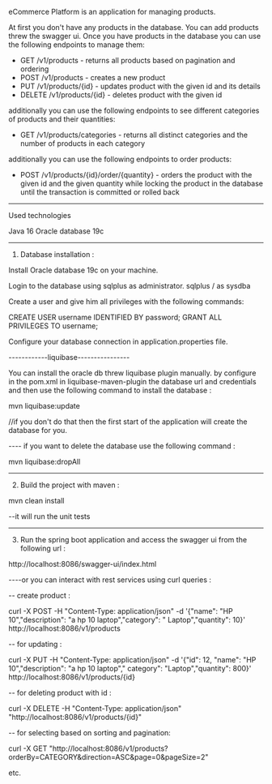 eCommerce Platform is an application for managing products.

At first you don't have any products in the database. You can add products threw the swagger ui.
Once you have products in the database you can use the following endpoints to manage them:

- GET /v1/products - returns all products based on pagination and ordering
- POST /v1/products - creates a new product
- PUT /v1/products/{id} - updates product with the given id and its details
- DELETE /v1/products/{id} - deletes product with the given id

additionally you can use the following endpoints to see different categories of products and their quantities:

- GET /v1/products/categories - returns all distinct categories and the number of products in each category

additionally you can use the following endpoints to order products:

- POST /v1/products/{id}/order/{quantity} - orders the product with the given id and the given quantity while locking the
  product in the database until the transaction is committed or rolled back

----------------------------------------------------------------------------------------------------------------------------------------------------------------------------------------------

Used technologies

Java 16
Oracle database 19c


----------------------------------------------------------------------------------------------------------------------------------------------------------------------------------------------

1. Database installation :

Install Oracle database 19c on your machine.

Login to the database using sqlplus as administrator.
sqlplus / as sysdba

Create a user and give him all privileges with the following commands:

CREATE USER username IDENTIFIED BY password;
GRANT ALL PRIVILEGES TO username;

Configure your database connection in application.properties file.

------------liquibase----------------

You can install the oracle db threw liquibase plugin manually.
by configure in the pom.xml in liquibase-maven-plugin the database url and credentials
and then use the following command to install the database :

mvn liquibase:update

//if you don't do that then the first start of the application will create the database for you.

---- if you want to delete the database use the following command :

mvn liquibase:dropAll


----------------------------------------------------------------------------------------------------------------------------------------------------------------------------------------------


2. Build the project with maven :

mvn clean install

--it will run the unit tests

----------------------------------------------------------------------------------------------------------------------------------------------------------------------------------------------


3. Run the spring boot application and access the swagger ui from the following url :

http://localhost:8086/swagger-ui/index.html

----or you can interact with rest services using curl queries :

-- create product :

curl -X POST -H "Content-Type: application/json" -d '{"name": "HP 10","description": "a hp 10 laptop","category": "
Laptop","quantity": 10}' http://localhost:8086/v1/products

-- for updating :

curl -X PUT -H "Content-Type: application/json" -d '{"id": 12, "name": "HP 10","description": "a hp 10 laptop","
category": "Laptop","quantity": 800}' http://localhost:8086/v1/products/{id}

-- for deleting product with id :

curl -X DELETE -H "Content-Type: application/json" "http://localhost:8086/v1/products/{id}"

-- for selecting based on sorting and pagination:

curl -X GET "http://localhost:8086/v1/products?orderBy=CATEGORY&direction=ASC&page=0&pageSize=2"

etc.
